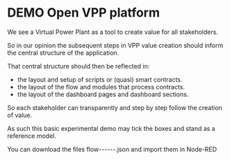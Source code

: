 # DEMO Open VPP platform

We see a Virtual Power Plant as a tool to create value for all stakeholders.

So in our opinion the subsequent steps in VPP value creation should 
inform the central structure of the application. 

That central structure should then be reflected in:
- the layout and setup of scripts or (quasi) smart contracts.
- the layout of the flow and modules that process contracts.
- the layout of the dashboard pages and dashboard sections.

So each stakeholder can transparently and step by step follow the creation of value.

As such this basic experimental demo may tick the boxes and stand as a reference model.

You can download the files flow------.json and import them in Node-RED
